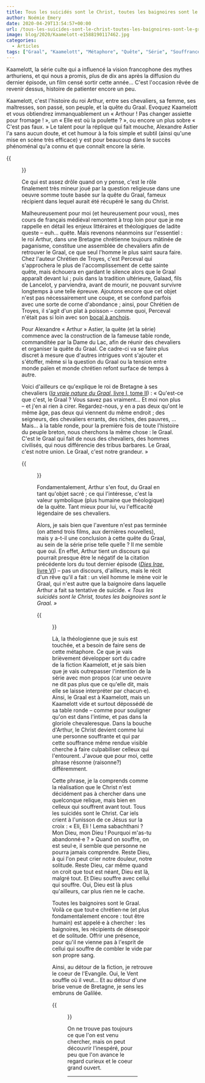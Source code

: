 ```yaml
---
title: Tous les suicidés sont le Christ, toutes les baignoires sont le Graal
author: Noémie Emery
date: 2020-04-29T13:54:57+00:00
url: /tous-les-suicides-sont-le-christ-toutes-les-baignoires-sont-le-graal/
image: blog/2020/Kaamelott-e1588190117462.jpg
categories:
  - Articles
tags: ["Graal", "Kaamelott", "Métaphore", "Quête", "Série", "Souffrance", "Suicide"]
---
```

<p class="has-drop-cap">
  Kaamelott, la série culte qui a influencé la vision francophone des mythes arthuriens, et qui nous a promis, plus de dix ans après la diffusion du dernier épisode, un film censé sortir cette année&#8230; C'est l'occasion rêvée de revenir dessus, histoire de patienter encore un peu.
</p>

Kaamelott, c'est l'histoire du roi Arthur, entre ses chevaliers, sa femme, ses maîtresses, son passé, son peuple, et la quête du Graal. Evoquez Kaamelott et vous obtiendrez immanquablement un « Arthour ! Pas changer assiette pour fromage ! », un « Elle est où la poulette ? », ou encore un plus sobre « C'est pas faux. » Le talent pour la réplique qui fait mouche, Alexandre Astier l'a sans aucun doute, et cet humour à la fois simple et subtil (ainsi qu'une mise en scène très efficace) y est pour beaucoup dans le succès phénoménal qu'a connu et que connaît encore la série.

{{<figure src="https://lh3.googleusercontent.com/DPxVo9CgSB9uM6PJoRJPmDRwqVQti939vuYroiaVd2Xt3sGAy3dg9MBZRQGEaT9Bi6I8_RqCzLLYrRJpZIk69x0uT1a3uvctdG-wdauFin5_QMkr8zaedKyAsLOHVX6snsWPkXCf" class="text-center">}}

Ce qui est assez drôle quand on y pense, c'est le rôle finalement très mineur joué par la question religieuse dans une oeuvre somme toute basée sur la quête du Graal, fameux récipient dans lequel aurait été récupéré le sang du Christ.



Malheureusement pour moi (et heureusement pour vous), mes cours de français médiéval remontent à trop loin pour que je me rappelle en détail les enjeux littéraires et théologiques de ladite queste – euh&#8230; quête. Mais revenons néanmoins sur l'essentiel : le roi Arthur, dans une Bretagne chrétienne toujours mâtinée de paganisme, constitue une assemblée de chevaliers afin de retrouver le Graal, ce que seul l'homme le plus saint saura faire. Chez l'auteur Chrétien de Troyes, c'est Perceval qui s'approchera le plus de l'accomplissement de cette sainte quête, mais échouera en gardant le silence alors que le Graal apparaît devant lui ; puis dans la tradition ultérieure, Galaad, fils de Lancelot, y parviendra, avant de mourir, ne pouvant survivre longtemps à une telle épreuve. Ajoutons encore que cet objet n'est pas nécessairement une coupe, et se confond parfois avec une sorte de corne d'abondance ; ainsi, pour Chrétien de Troyes, il s'agit d'un plat à poisson – comme quoi, Perceval n'était pas si loin avec son [bocal à anchois](https://www.youtube.com/watch?v=B9wdMnOzy24).

Pour Alexandre « Arthur » Astier, la quête (et la série) commence avec la construction de la fameuse table ronde, commanditée par la Dame du Lac, afin de réunir des chevaliers et organiser la quête du Graal. Ce cadre-ci va se faire plus discret à mesure que d'autres intrigues vont s'ajouter et s'étoffer, même si la question du Graal ou la tension entre monde païen et monde chrétien refont surface de temps à autre.

Voici d'ailleurs ce qu'explique le roi de Bretagne à ses chevaliers ([_la vraie nature du Graal_, livre I, tome II](https://www.youtube.com/watch?v=pEHqBuzLDv4)) : « Qu'est-ce que c'est, le Graal ? Vous savez pas vraiment&#8230; Et moi non plus – et j'en ai rien à cirer. Regardez-nous, y en a pas deux qu'ont le même âge, pas deux qui viennent du même endroit ; des seigneurs, des chevaliers errants, des riches, des pauvres, &#8230; Mais&#8230; à la table ronde, pour la première fois de toute l'histoire du peuple breton, nous cherchons la même chose : le Graal. C'est le Graal qui fait de nous des chevaliers, des hommes civilisés, qui nous différencie des tribus barbares. Le Graal, c'est notre union. Le Graal, c'est notre grandeur. »

{{<figure src="https://media.giphy.com/media/gIBQYznku8SqnP5pNl/giphy.gif" class="text-center">}}



Fondamentalement, Arthur s'en fout, du Graal en tant qu'objet sacré ; ce qui l'intéresse, c'est la valeur symbolique (plus humaine que théologique) de la quête. Tant mieux pour lui, vu l'efficacité légendaire de ses chevaliers.&nbsp;  


Alors, je sais bien que l'aventure n'est pas terminée (on attend trois films, aux dernières nouvelles), mais y a-t-il une conclusion à cette quête du Graal, au sein de la série prise telle quelle ? Il me semble que oui. En effet, Arthur tient un discours qui pourrait presque être le négatif de la citation précédente lors du tout dernier épisode ([_Dies Irae_, livre VI](https://www.youtube.com/watch?v=OJJSmvmx2wM&t=1872s)) – pas un discours, d'ailleurs, mais le récit d'un rêve qu'il a fait : un vieil homme le mène voir le Graal, qui n'est autre que la baignoire dans laquelle Arthur a fait sa tentative de suicide. _« Tous les suicidés sont le Christ, toutes les baignoires sont le Graal. »_

{{<figure src="https://lh3.googleusercontent.com/SWKXz8zSAmMqHilpTZJAaNq13-V_ojdQrLU-JZctyh5M2LRBr_iBE2c5zQyjrYxRPmH-PH-c2MVNCwoV5CeVAYUHZz83DbtSdWpwpFbRCJdkQEmsNqnRCefQWo5MJv8UCN7ivIr0" class="text-center">}}

Là, la théologienne que je suis est touchée, et a besoin de faire sens de cette métaphore. Ce que je vais brièvement développer sort du cadre de la fiction Kaamelott, et je sais bien que je vais outrepasser l'intention de la série avec mon propos (car une oeuvre ne dit pas plus que ce qu'elle dit, mais elle se laisse interpréter par chacun·e). Ainsi, le Graal est à Kaamelott, mais un Kaamelott vide et surtout dépossédé de sa table ronde – comme pour souligner qu'on est dans l'intime, et pas dans la gloriole chevaleresque. Dans la bouche d'Arthur, le Christ devient comme lui une personne souffrante et qui par cette souffrance même rendue visible cherche à faire culpabiliser celleux qui l'entourent. J'avoue que pour moi, cette phrase résonne (raisonne?) différemment.

Cette phrase, je la comprends comme la réalisation que le Christ n'est décidément pas à chercher dans une quelconque relique, mais bien en celleux qui souffrent avant tout. Tous les suicidés sont le Christ. Car iels crient à l'unisson de ce Jésus sur la croix : « Eli, Eli ! Lema sabachthani ? Mon Dieu, mon Dieu ! Pourquoi m'as-tu abandonné·e ? » Quand on souffre, on est seul·e, il semble que personne ne pourra jamais comprendre. Reste Dieu, à qui l'on peut crier notre douleur, notre solitude. Reste Dieu, car même quand on croit que tout est néant, Dieu est là, malgré tout. Et Dieu souffre avec cellui qui souffre. Oui, Dieu est là plus qu'ailleurs, car plus rien ne le cache.

Toutes les baignoires sont le Graal. Voilà ce que tout·e chrétien·ne (et plus fondamentalement encore : tout être humain) est appelé·e à chercher : les baignoires, les récipients de désespoir et de solitude. Offrir une présence, pour qu'il ne vienne pas à l'esprit de cellui qui souffre de combler le vide par son propre sang.  


Ainsi, au détour de la fiction, je retrouve le coeur de l'Evangile. Oui, le Vent souffle où il veut&#8230; Et au détour d'une brise venue de Bretagne, je sens les embruns de Galilée.

{{<figure src="https://lh4.googleusercontent.com/x0lh1mW5zy-DjdBwNUTJOVaXufkazGO37VWkmbEalt3SpGd_COeFcWj8REUHDTNiOzLSN-Ub1ORcFJ2GeJdP_4VTgzT0a10KGfTpJaKPEevMufQYG8f_7mEWk-7h0xHtZT2GYRWV" class="text-center">}}

On ne trouve pas toujours ce que l'on est venu chercher, mais on peut découvrir l'inespéré, pour peu que l'on avance le regard curieux et le coeur grand ouvert.

-----